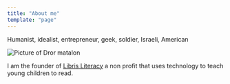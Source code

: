 ```yaml
---
title: "About me"
template: "page"
---
```


Humanist, idealist, entrepreneur, geek, soldier, Israeli, American 

![Picture of Dror matalon](/media/tr.jpg)

I am the founder of [Libris Literacy](https://libris.app) a non profit that uses technology to teach young children to read. 
